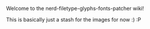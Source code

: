 Welcome to the nerd-filetype-glyphs-fonts-patcher wiki!

This is basically just a stash for the images for now :) :P
